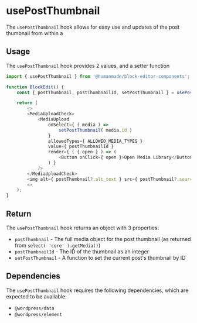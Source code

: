 # usePostThumbnail

The `usePostThumbnail` hook allows for easy use and updates of the post thumbnail from within a

## Usage

The `usePostThumbnail` hook provides 2 values, and a setter function

```js
import { usePostThumbnail } from '@humanmade/block-editor-components';

function BlockEdit() {
	const { postThumbnail, postThumbnailId, setPostThumbnail } = usePostThumbnail();

	return (
		<>
		<MediaUploadCheck>
			<MediaUpload
				onSelect={ ( media ) =>
					setPostThumbnail( media.id )
				}
				allowedTypes={ ALLOWED_MEDIA_TYPES }
				value={ postThumbnailId }
				render={ ( { open } ) => (
					<Button onClick={ open }>Open Media Library</Button>
				) }
			/>
		</MediaUploadCheck>
		<img alt={ postThumbnail?.alt_text } src={ postThumbnail?.source_url } />
		<>
	);
}
```

## Return

The `usePostThumbnail` hook returns an object with 3 properties:

- `postThumbnail` - The full media object for the post thumbnail (as returned from `select( 'core' ).getMedia()`)
- `postThumbnailId` - The ID of the thumbnail as an integer
- `setPostThumbnail` - A function to set the current post's thumbnail by ID


## Dependencies

The `usePostThumbnail` hook requires the following dependencies, which are expected to be available:

- `@wordpress/data`
- `@wordpress/element`
